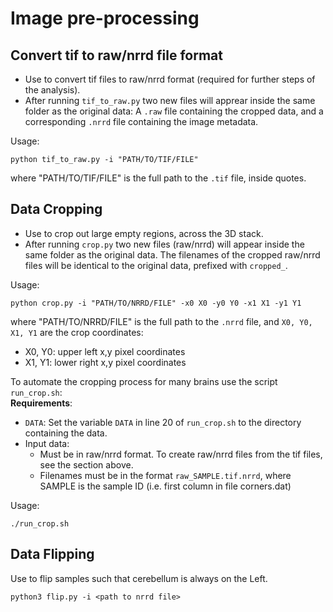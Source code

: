 # Image pre-processing


## Convert tif to raw/nrrd file format

* Use to convert tif files to raw/nrrd format (required for further steps of the analysis).
* After running `tif_to_raw.py` two new files will apprear inside the same folder as the original data: A `.raw` file containing the cropped data, and a corresponding `.nrrd` file containing the image metadata.

Usage:
```
python tif_to_raw.py -i "PATH/TO/TIF/FILE"
```
where "PATH/TO/TIF/FILE" is the full path to the `.tif` file, inside quotes.




## Data Cropping

* Use to crop out large empty regions, across the 3D stack.
* After running `crop.py` two new files (raw/nrrd) will appear inside the same folder as the original data. The filenames of the cropped raw/nrrd files will be identical to the original data, prefixed with `cropped_`. 

Usage:
```
python crop.py -i "PATH/TO/NRRD/FILE" -x0 X0 -y0 Y0 -x1 X1 -y1 Y1
```
where "PATH/TO/NRRD/FILE" is the full path to the `.nrrd` file, and `X0, Y0, X1, Y1` are the crop coordinates:
* X0, Y0: upper left x,y pixel coordinates
* X1, Y1: lower right x,y pixel coordinates


To automate the cropping process for many brains use the script `run_crop.sh`:  
**Requirements**:
* `DATA`: Set the variable `DATA` in line 20 of `run_crop.sh` to the directory containing the data.
* Input data:
  * Must be in raw/nrrd format. To create raw/nrrd files from the tif files, see the section above.
  * Filenames must be in the format `raw_SAMPLE.tif.nrrd`, where SAMPLE is the sample ID (i.e. first column in file corners.dat)

Usage:
```
./run_crop.sh
```


## Data Flipping

Use to flip samples such that cerebellum is always on the Left.
```
python3 flip.py -i <path to nrrd file>
```


